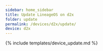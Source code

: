 ```yaml
---
sidebar: home_sidebar
title: Update LineageOS on d2x
folder: update
permalink: /devices/d2x/update/
device: d2x
---
```

{% include templates/device_update.md %}

